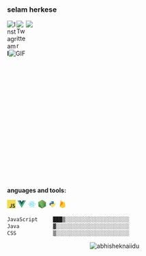 ### selam herkese 
<a href="https://www.instagram.com/tamercanadiguzel/">
  <img align="left" alt="Instagram" width="22px" src="https://raw.githubusercontent.com/hussainweb/hussainweb/main/icons/instagram.png" />
</a>
<a href="https://twitter.com/liltamercan">
  <img align="left" alt="Twitter" width="22px" src="https://raw.githubusercontent.com/peterthehan/peterthehan/master/assets/twitter.svg" />
</a>


![](https://visitor-badge.glitch.me/badge?page_id=cwaty.cwaty)

<br />

  <img align="right" alt="GIF" src="https://cdn.discordapp.com/attachments/1068563523757691002/1074113677529194516/githun.gif" width="500" height="320" />
  
**languages and tools:**  

<code><img height="20" src="https://raw.githubusercontent.com/github/explore/80688e429a7d4ef2fca1e82350fe8e3517d3494d/topics/javascript/javascript.png"></code>
<code><img height="20" src="https://raw.githubusercontent.com/github/explore/80688e429a7d4ef2fca1e82350fe8e3517d3494d/topics/vue/vue.png"></code>
<code><img height="20" src="https://raw.githubusercontent.com/github/explore/80688e429a7d4ef2fca1e82350fe8e3517d3494d/topics/react/react.png"></code>
<code><img height="20" src="https://raw.githubusercontent.com/github/explore/80688e429a7d4ef2fca1e82350fe8e3517d3494d/topics/nodejs/nodejs.png"></code>
<code><img height="20" src="https://raw.githubusercontent.com/github/explore/80688e429a7d4ef2fca1e82350fe8e3517d3494d/topics/python/python.png"></code>
<code><img height="20" src="https://raw.githubusercontent.com/github/explore/80688e429a7d4ef2fca1e82350fe8e3517d3494d/topics/firebase/firebase.png"></code>


<!--START_SECTION:waka-->

```text
JavaScript     ███▒░░░░░░░░░░░░░░░░░░░░░   
Java           ▓░░░░░░░░░░░░░░░░░░░░░░░░   
CSS            ▒░░░░░░░░░░░░░░░░░░░░░░░░   
```

<!--END_SECTION:waka-->



<p align="center"> <img src="https://github-readme-stats.vercel.app/api?username=cwaty&show_icons=true&theme=gotham" alt="abhisheknaiidu" />
